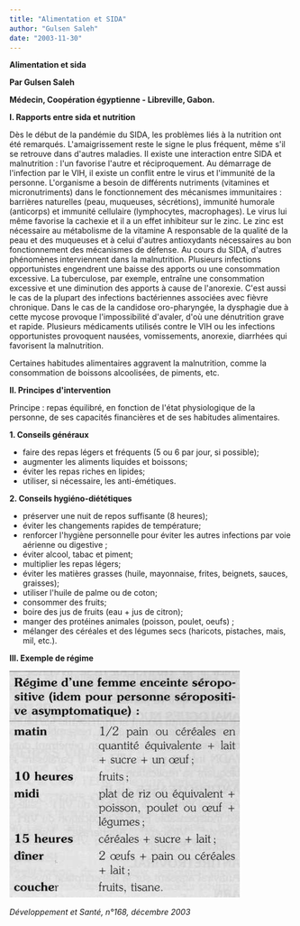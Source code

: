```yaml
---
title: "Alimentation et SIDA"
author: "Gulsen Saleh"
date: "2003-11-30"
---
```


**Alimentation et sida**

**Par Gulsen Saleh**

**Médecin, Coopération égyptienne - Libreville, Gabon.**

**I. Rapports entre sida et nutrition**

Dès le début de la pandémie du SIDA, les problèmes liés à la nutrition ont été remarqués. L'amaigrissement reste le signe le plus fréquent, même s'il se retrouve dans d'autres maladies. Il existe une interaction entre SIDA et malnutrition : l'un favorise l'autre et réciproquement. Au démarrage de l'infection par le VIH, il existe un conflit entre le virus et l'immunité de la personne. L'organisme a besoin de différents nutriments (vitamines et micronutriments) dans le fonctionnement des mécanismes immunitaires : barrières naturelles (peau, muqueuses, sécrétions), immunité humorale (anticorps) et immunité cellulaire (lymphocytes, macrophages). Le virus lui même favorise la cachexie et il a un effet inhibiteur sur le zinc. Le zinc est nécessaire au métabolisme de la vitamine A responsable de la qualité de la peau et des muqueuses et à celui d'autres antioxydants nécessaires au bon fonctionnement des mécanismes de défense. Au cours du SIDA, d'autres phénomènes interviennent dans la malnutrition. Plusieurs infections opportunistes engendrent une baisse des apports ou une consommation excessive. La tuberculose, par exemple, entraîne une consommation excessive et une diminution des apports à cause de l'anorexie. C'est aussi le cas de la plupart des infections bactériennes associées avec fièvre chronique. Dans le cas de la candidose oro-pharyngée, la dysphagie due à cette mycose provoque l'impossibilité d'avaler, d'où une dénutrition grave et rapide. Plusieurs médicaments utilisés contre le VIH ou les infections opportunistes provoquent nausées, vomissements, anorexie, diarrhées qui favorisent la malnutrition.

Certaines habitudes alimentaires aggravent la malnutrition, comme la consommation de boissons alcoolisées, de piments, etc.

**Il. Principes d'intervention**

Principe : repas équilibré, en fonction de l'état physiologique de la personne, de ses capacités financières et de ses habitudes alimentaires.

**1. Conseils généraux**

- faire des repas légers et fréquents (5 ou 6 par jour, si possible);
- augmenter les aliments liquides et boissons;
- éviter les repas riches en lipides;
- utiliser, si nécessaire, les anti-émétiques.

**2. Conseils hygiéno-diététiques**

- préserver une nuit de repos suffisante (8 heures);
- éviter les changements rapides de température;
- renforcer l'hygiène personnelle pour éviter les autres infections par voie aérienne ou digestive ;
- éviter alcool, tabac et piment;
- multiplier les repas légers;
- éviter les matières grasses (huile, mayonnaise, frites, beignets, sauces, graisses);
- utiliser l'huile de palme ou de coton;
- consommer des fruits;
- boire des jus de fruits (eau + jus de citron);
- manger des protéines animales (poisson, poulet, oeufs) ;
- mélanger des céréales et des légumes secs (haricots, pistaches, mais, mil, etc.).

**III. Exemple de régime**

![](i846-1.jpg)

*Développement et Santé, n°168, décembre 2003*
